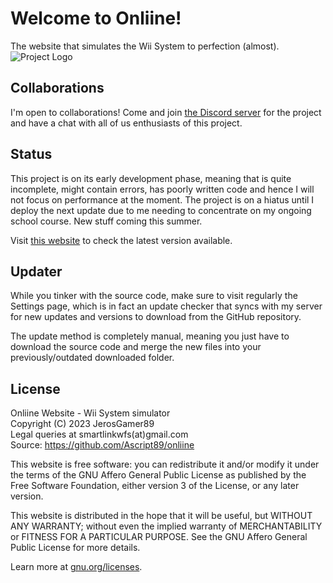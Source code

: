 # Welcome to Onliine!
The website that simulates the Wii System to perfection (almost).
![Project Logo](https://raw.githubusercontent.com/Ascript89/onliine/main/assets/logotype.png)

## Collaborations
I'm open to collaborations! Come and join [the Discord server](https://discord.gg/qMdZZkps2E)
for the project and have a chat with all of us enthusiasts of this project.

## Status
This project is on its early development phase, meaning that is quite incomplete,
might contain errors, has poorly written code and hence I will not focus on performance at the moment.
The project is on a hiatus until I deploy the next update due to me needing to concentrate on my
ongoing school course. New stuff coming this summer.

Visit [this website](https://jerosgamer.me/res/sysver.txt) to check the latest version available.

## Updater
While you tinker with the source code, make sure to visit regularly the Settings page, which is
in fact an update checker that syncs with my server for new updates and versions to download
from the GitHub repository.

The update method is completely manual, meaning you just have to download the source code
and merge the new files into your previously/outdated downloaded folder.

## License
Onliine Website - Wii System simulator<br>
Copyright (C) 2023 JerosGamer89<br>
Legal queries at smartlinkwfs(at)gmail.com<br>
Source: https://github.com/Ascript89/onliine<br>

This website is free software: you can redistribute it and/or modify
it under the terms of the GNU Affero General Public License as published
by the Free Software Foundation, either version 3 of the License, or any later version.

This website is distributed in the hope that it will be useful,
but WITHOUT ANY WARRANTY; without even the implied warranty of
MERCHANTABILITY or FITNESS FOR A PARTICULAR PURPOSE. See the
GNU Affero General Public License for more details.

Learn more at [gnu.org/licenses](https://www.gnu.org/licenses/).

